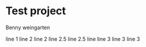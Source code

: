 Test project
=====
Benny weingarten

line 1
line 2 line 2
line 2.5 line 2.5 line
line 3 line 3 line 3